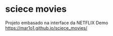 # sciece movies
 Projeto embasado na interface da NETFLIX
Demo https://mar1o1.github.io/sciece_movies/
